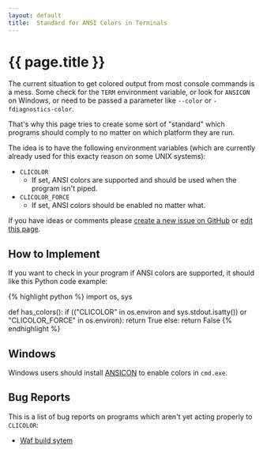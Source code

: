 ```yaml
---
layout: default
title:  Standard for ANSI Colors in Terminals
---
```


# {{ page.title }}

The current situation to get colored output from most console commands is a
mess.
Some check for the `TERM` environment variable, or look for `ANSICON` on
Windows, or need to be passed a parameter like `--color` or
`-fdiagnostics-color`.

That's why this page tries to create some sort of "standard" which programs
should comply to no matter on which platform they are run.

The idea is to have the following environment variables (which are currently
already used for this exacty reason on some UNIX systems):

 * `CLICOLOR`
   * If set, ANSI colors are supported and should be used when the program isn't
     piped.
 * `CLICOLOR_FORCE`
   * If set, ANSI colors should be enabled no matter what.

If you have ideas or comments please
[create a new issue on GitHub](https://github.com/jhasse/clicolors/issues/new)
or [edit this page](https://github.com/jhasse/clicolors/edit/gh-pages/index.md).

## How to Implement

If you want to check in your program if ANSI colors are supported, it should
like this Python code example:

{% highlight python %}
import os, sys

def has_colors():
    if (("CLICOLOR" in os.environ and sys.stdout.isatty()) or
        "CLICOLOR_FORCE" in os.environ):
        return True
    else:
        return False
{% endhighlight %}

## Windows

Windows users should install [ANSICON](https://github.com/adoxa/ansicon) to
enable colors in `cmd.exe`.

## Bug Reports

This is a list of bug reports on programs which aren't yet acting properly to
`CLICOLOR`:

 * [Waf build sytem](https://github.com/waf-project/waf/issues/1555)

